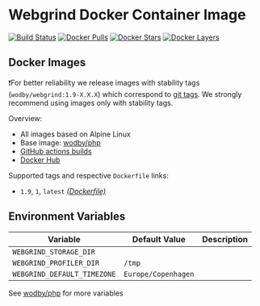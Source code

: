 # Webgrind Docker Container Image 

[![Build Status](https://github.com/wodby/webgrind/workflows/Build%20docker%20image/badge.svg)](https://github.com/wodby/webgrind/actions)
[![Docker Pulls](https://img.shields.io/docker/pulls/wodby/webgrind.svg)](https://hub.docker.com/r/wodby/webgrind)
[![Docker Stars](https://img.shields.io/docker/stars/wodby/webgrind.svg)](https://hub.docker.com/r/wodby/webgrind)
[![Docker Layers](https://images.microbadger.com/badges/image/wodby/webgrind.svg)](https://microbadger.com/images/wodby/webgrind)

## Docker Images

❗For better reliability we release images with stability tags (`wodby/webgrind:1.9-X.X.X`) which correspond to [git tags](https://github.com/wodby/webgrind/releases). We strongly recommend using images only with stability tags. 

Overview:

- All images based on Alpine Linux
- Base image: [wodby/php](https://github.com/wodby/php)
- [GitHub actions builds](https://github.com/wodby/webgrind/actions) 
- [Docker Hub](https://hub.docker.com/r/wodby/webgrind)

Supported tags and respective `Dockerfile` links:

- `1.9`, `1`, `latest`  [_(Dockerfile)_](https://github.com/wodby/webgrind/tree/master/Dockerfile)

## Environment Variables

| Variable                    | Default Value       | Description |
| --------------------------- | ------------------- | ----------- |
| `WEBGRIND_STORAGE_DIR`      |                     |             |
| `WEBGRIND_PROFILER_DIR`     | `/tmp`              |             |
| `WEBGRIND_DEFAULT_TIMEZONE` | `Europe/Copenhagen` |             |

See [wodby/php](https://github.com/wodby/php) for more variables
